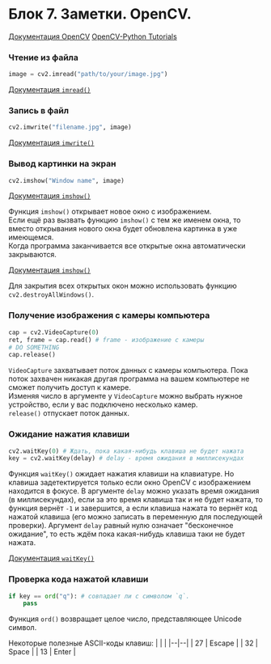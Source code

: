 # Блок 7. Заметки. OpenCV.

[Документация OpenCV](https://docs.opencv.org/4.x/index.html)
[OpenCV-Python Tutorials](https://docs.opencv.org/4.x/d6/d00/tutorial_py_root.html)

### Чтение из файла
```python
image = cv2.imread("path/to/your/image.jpg")
```
[Документация `imread()`](https://docs.opencv.org/4.x/d4/da8/group__imgcodecs.html#gaffb68fce322c6e52841d7d9357b9ad2d)

### Запись в файл
```python
cv2.imwrite("filename.jpg", image)
```
[Документация `imwrite()`](https://docs.opencv.org/4.x/d4/da8/group__imgcodecs.html#gabbc7ef1aa2edfaa87772f1202d67e0ce)


### Вывод картинки на экран
```python
cv2.imshow("Window name", image)
```
[Документация `imshow()`](https://docs.opencv.org/4.x/d7/dfc/group__highgui.html#ga453d42fe4cb60e5723281a89973ee563)

Функция `imshow()` открывает новое окно с изображением.\
Если ещё раз вызвать функцию `imshow()` с тем же именем окна, то вместо открывания нового окна будет обновлена картинка в уже имеющемся.\
Когда программа заканчивается все открытые окна автоматически закрываются.

[Документация `imshow()`](https://docs.opencv.org/4.x/d7/dfc/group__highgui.html#ga453d42fe4cb60e5723281a89973ee563)

Для закрытия всех открытых окон можно использовать функцию `cv2.destroyAllWindows()`.
 
### Получение изображения с камеры компьютера
```python
cap = cv2.VideoCapture(0)
ret, frame = cap.read() # frame - изображение с камеры
# DO SOMETHING
cap.release()
```
`VideoCapture` захватывает поток данных с камеры компьютера. Пока поток захвачен никакая другая программа на вашем компьютере не сможет получить доступ к камере.\
Изменяя число в аргументе у `VideoCapture` можно выбрать нужное устройство, если у вас подключено несколько камер.\
`release()` отпускает поток данных.


### Ожидание нажатия клавиши
```python
cv2.waitKey(0) # Ждать, пока какая-нибудь клавиша не будет нажата
key = cv2.waitKey(delay) # delay - время ожидания в миллисекундах
```
Функция `waitKey()` ожидает нажатия клавиши на клавиатуре. Но клавиша задетектируется только если окно OpenCV с изображением находится в фокусе. В аргументе `delay` можно указать время ожидания (в миллисекундах), если за это время клавиша так и не будет нажата, то функция вернёт `-1` и завершится, а если клавиша нажата то вернёт код нажатой клавиша (его можно записать в переменную для последующей проверки). Аргумент `delay` равный нулю означает "бесконечное ожидание", то есть ждём пока какая-нибудь клавиша таки не будет нажата.

[Документация `waitKey()`](https://docs.opencv.org/4.x/d7/dfc/group__highgui.html#ga5628525ad33f52eab17feebcfba38bd7)

### Проверка кода нажатой клавиши
```python
if key == ord("q"): # совпадает ли с символом `q`.
    pass
```

Функция `ord()` возвращает целое число, представляющее Unicode символ.

Некоторые полезные ASCII-коды клавиш:
|  |  |
|--|--|
| 27 | Escape |
| 32 | Space |
| 13 | Enter |